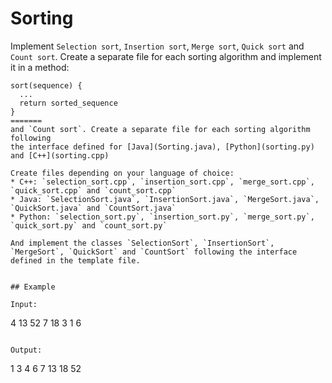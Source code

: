 # Sorting

Implement `Selection sort`, `Insertion sort`, `Merge sort`, `Quick sort`
and `Count sort`. Create a separate file for each sorting algorithm and
implement it in a method:

```
sort(sequence) {
  ...
  return sorted_sequence
}
=======
and `Count sort`. Create a separate file for each sorting algorithm following
the interface defined for [Java](Sorting.java), [Python](sorting.py) and [C++](sorting.cpp)

Create files depending on your language of choice:
* C++: `selection_sort.cpp`, `insertion_sort.cpp`, `merge_sort.cpp`, `quick_sort.cpp` and `count_sort.cpp`
* Java: `SelectionSort.java`, `InsertionSort.java`, `MergeSort.java`, `QuickSort.java` and `CountSort.java`
* Python: `selection_sort.py`, `insertion_sort.py`, `merge_sort.py`, `quick_sort.py` and `count_sort.py`

And implement the classes `SelectionSort`, `InsertionSort`, `MergeSort`, `QuickSort` and `CountSort` following the interface defined in the template file.


## Example

Input:
```
4 13 52 7 18 3 1 6
```

Output:
```
1 3 4 6 7 13 18 52
```
